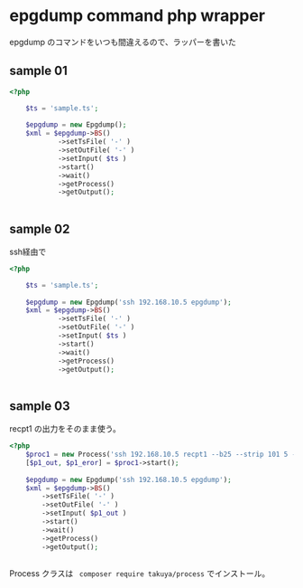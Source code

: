 # epgdump command php wrapper

epgdump のコマンドをいつも間違えるので、ラッパーを書いた

## sample 01
```php
<?php

    $ts = 'sample.ts';
    
    $epgdump = new Epgdump();
    $xml = $epgdump->BS()
            ->setTsFile( '-' )
            ->setOutFile( '-' )
            ->setInput( $ts )
            ->start()
            ->wait()
            ->getProcess()
            ->getOutput();
    
```

## sample 02
ssh経由で
```php
<?php

    $ts = 'sample.ts';
    
    $epgdump = new Epgdump('ssh 192.168.10.5 epgdump');
    $xml = $epgdump->BS()
            ->setTsFile( '-' )
            ->setOutFile( '-' )
            ->setInput( $ts )
            ->start()
            ->wait()
            ->getProcess()
            ->getOutput();
    
```
## sample 03
recpt1 の出力をそのまま使う。
```php
<?php
    $proc1 = new Process('ssh 192.168.10.5 recpt1 --b25 --strip 101 5 -');
    [$p1_out, $p1_eror] = $proc1->start();
    
    $epgdump = new Epgdump('ssh 192.168.10.5 epgdump');
    $xml = $epgdump->BS()
        ->setTsFile( '-' )
        ->setOutFile( '-' )
        ->setInput( $p1_out )
        ->start()
        ->wait()
        ->getProcess()
        ->getOutput();
    
```
Process クラスは ` composer require takuya/process` でインストール。


